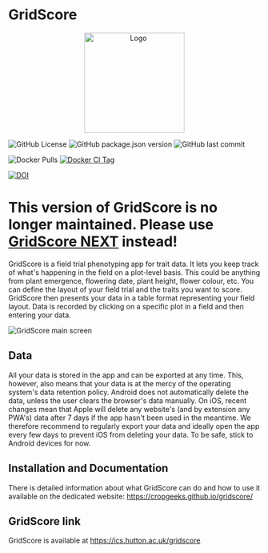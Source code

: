 # GridScore

<p align="center">
  <img src="https://raw.githubusercontent.com/cropgeeks/gridscore/master/public/img/gridscore2.svg?sanitize=true" width="200" alt="Logo">
</p>

![GitHub License](https://img.shields.io/github/license/cropgeeks/gridscore?style=for-the-badge&logo=apache)
![GitHub package.json version](https://img.shields.io/github/package-json/v/cropgeeks/gridscore?style=for-the-badge)
![GitHub last commit](https://img.shields.io/github/last-commit/cropgeeks/gridscore?style=for-the-badge&logo=git)

![Docker Pulls](https://img.shields.io/docker/pulls/cropgeeks/gridscore?style=for-the-badge)
[![Docker CI Tag](https://img.shields.io/github/actions/workflow/status/cropgeeks/gridscore/docker-ci-multi-arch-tag.yml?label=Docker%20CI%20Push&logo=github&style=for-the-badge)](https://github.com/germinateplatform/germinate-vue/actions/workflows/docker-ci-tag.yml)

[![DOI](https://zenodo.org/badge/270078734.svg?style=flat-square)](https://zenodo.org/badge/latestdoi/270078734)

# This version of GridScore is no longer maintained. Please use [GridScore NEXT](https://github.com/cropgeeks/gridscore-next-client) instead!

GridScore is a field trial phenotyping app for trait data. It lets you keep track of what's happening in the field on a plot-level basis. This could be anything from plant emergence, flowering date, plant height, flower colour, etc. You can define the layout of your field trial and the traits you want to score. GridScore then presents your data in a table format representing your field layout. Data is recorded by clicking on a specific plot in a field and then entering your data.

![](https://raw.githubusercontent.com/cropgeeks/gridscore/master/public/img/screenshot-grid.png "GridScore main screen")

## Data
All your data is stored in the app and can be exported at any time. This, however, also means that your data is at the mercy of the operating system's data retention policy. Android does not automatically delete the data, unless the user clears the browser's data manually. On iOS, recent changes mean that Apple will delete any website's (and by extension any PWA's) data after 7 days if the app hasn't been used in the meantime. We therefore recommend to regularly export your data and ideally open the app every few days to prevent iOS from deleting your data. To be safe, stick to Android devices for now.

## Installation and Documentation

There is detailed information about what GridScore can do and how to use it available on the dedicated website: https://cropgeeks.github.io/gridscore/

## GridScore link

GridScore is available at https://ics.hutton.ac.uk/gridscore
